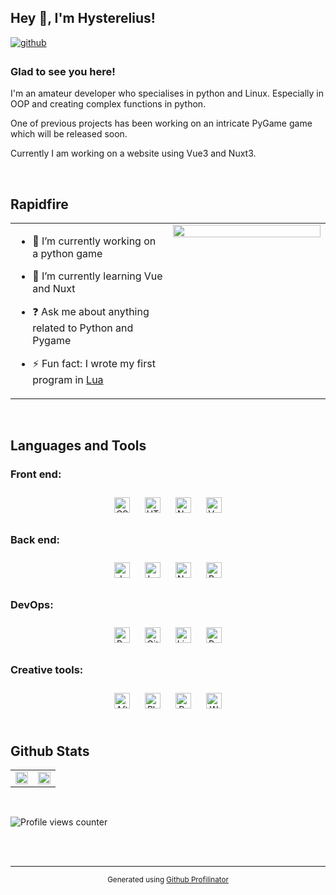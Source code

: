 ## Hey 👋, I'm Hysterelius!  
  

<a href="https://github.com/hystersis" target="_blank">
<img src=https://img.shields.io/badge/github-%2324292e.svg?&style=for-the-badge&logo=github&logoColor=white alt=github style="margin-bottom: 5px;" />
</a>
  



### Glad to see you here!  
I'm an amateur developer who specialises in python and Linux. Especially in OOP and creating complex functions in python.

One of previous projects has been working on an intricate PyGame game which will be released soon.

Currently I am working on a website using Vue3 and Nuxt3.
  

<br/>  


## Rapidfire  
<table><tr><td valign="top" width="50%">

- 🔭 I’m currently working on a python game  
  

- 🌱 I’m currently learning Vue and Nuxt  
  

- ❓ Ask me about anything related to Python and Pygame  
  

- ⚡ Fun fact: I wrote my first program in [Lua](https://www.lua.org/)  


</td><td valign="top" width="50%">

<div align="center">
<img src="https://rishavanand.github.io/static/images/greetings.gif" align="center" style="width: 100%" />
</div>  


</td></tr></table>  

<br/>  


## Languages and Tools

### **Front end**:
<div align="center">  
<img style="margin: 10px" src="https://img.shields.io/badge/-css-1572B6?logo=css3&logoColor=white&style=for-the-badge" alt="CSS" height="25" />
<img style="margin: 10px" src="https://img.shields.io/badge/-HTML-E34F26?logo=html5&logoColor=white&style=for-the-badge" alt="HTML5" height="25" />
<img style="margin: 10px" src="https://img.shields.io/badge/-Nuxt-00DC82?logo=nuxt.js&logoColor=white&style=for-the-badge" alt="Nuxt" height="25" />  
<img style="margin: 10px" src="https://img.shields.io/badge/-Vue-4FC08D?logo=Vue.js&logoColor=white&style=for-the-badge" alt="Vue" height="25" />  
</div>


### **Back end**:

<div align="center"> 
<img style="margin: 10px" src="https://img.shields.io/badge/-Javascript-F7DF1E?logo=javascript&logoColor=black&style=for-the-badge" alt="JavaScript Icon" height="25" />
<img style="margin: 10px" src="https://img.shields.io/badge/-lua-2C2D72?logo=lua&logoColor=white&style=for-the-badge" alt="Lua Icon" height="25" />
<img style="margin: 10px" src="https://img.shields.io/badge/-nginx-009639?logo=nginx&logoColor=white&style=for-the-badge" alt="Nginx" height="25" />  
<img style="margin: 10px" src="https://img.shields.io/badge/-python-3776AB?logo=python&logoColor=white&style=for-the-badge" alt="Python" height="25" />   
</div>



### **DevOps**:

<div align="center">  
<img style="margin: 10px" src="https://img.shields.io/badge/-bash-4EAA25?logo=gnu-bash&logoColor=white&style=for-the-badge" alt="Bash" height="25" />  
<img style="margin: 10px" src="https://img.shields.io/badge/-git-F05032?logo=git&logoColor=white&style=for-the-badge" alt="Git" height="25" /> 
<img style="margin: 10px" src="https://img.shields.io/badge/-Linux-FCC624?logo=linux&logoColor=black&style=for-the-badge" alt="Linux" height="25" />  
<img style="margin: 10px" src="https://img.shields.io/badge/-Raspberry%20Pi-A22846?logo=raspberry-pi&logoColor=white&style=for-the-badge" alt="Raspberry Pi" height="25" />  
</div>



### **Creative tools**:
<div align="center">  
<img style="margin: 10px" src="https://img.shields.io/badge/-after%20effects-9999FF?logo=adobe-after-effects&logoColor=white&style=for-the-badge" alt="After Effects" height="25" />
<img style="margin: 10px" src="https://img.shields.io/badge/-photoshop-31A8FF?logo=adobe-photoshop&logoColor=white&style=for-the-badge" alt="Photoshop" height="25" />  
<img style="margin: 10px" src="https://img.shields.io/badge/-premiere%20pro-9999FF?logo=adobe-Premiere-pro&logoColor=white&style=for-the-badge" alt="Premiere Pro" height="25" />  
<img style="margin: 10px" src="https://img.shields.io/badge/-wordpress-21759B?logo=wordpress&logoColor=white&style=for-the-badge" alt="WordPress" height="25" />  
</div>

<br/>  


## Github Stats

<table><tr><td valign="top" width="50%">

<img src="https://github-readme-stats.vercel.app/api?username=Hysterelius&show_icons=true&count_private=true&hide_border=true" align="center" style="width: 100%" />

</td><td valign="top" width="50%">

<img src="https://github-readme-stats.vercel.app/api/top-langs/?username=Hysterelius&hide_border=true" align="center" style="width: 100%" />

</td></tr></table>  


  

<br/>  

![Profile views counter](https://komarev.com/ghpvc/?username=hysterelius&&style=flat-square)  
  

<br/>  


<br/>

----
<sub>
<div align="center">Generated using <a href="https://profilinator.rishav.dev/" target="_blank">Github Profilinator</a></div></sub>

